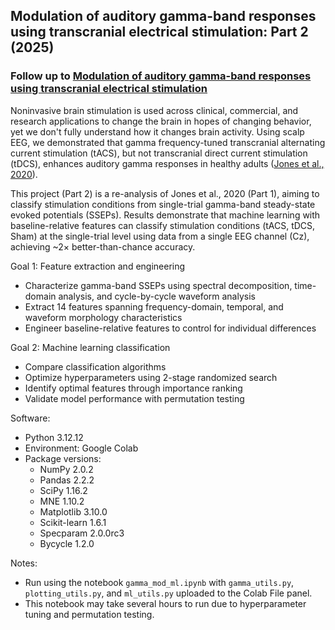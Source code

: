 ## Modulation of auditory gamma-band responses using transcranial electrical stimulation: Part 2 (2025)
### Follow up to [Modulation of auditory gamma-band responses using transcranial electrical stimulation](https://github.com/elizljohnson-projects/project-eeg-gamma-modulation.git)

Noninvasive brain stimulation is used across clinical, commercial, and research applications to change the brain in hopes of changing behavior, yet we don't fully understand how it changes brain activity. Using scalp EEG, we demonstrated that gamma frequency-tuned transcranial alternating current stimulation (tACS), but not transcranial direct current stimulation (tDCS), enhances auditory gamma responses in healthy adults ([Jones et al., 2020](https://doi.org/10.1152/jn.00003.2020)).

This project (Part 2) is a re-analysis of Jones et al., 2020 (Part 1), aiming to classify stimulation conditions from single-trial gamma-band steady-state evoked potentials (SSEPs). Results demonstrate that machine learning with baseline-relative features can classify stimulation conditions (tACS, tDCS, Sham) at the single-trial level using data from a single EEG channel (Cz), achieving ~2× better-than-chance accuracy.

Goal 1: Feature extraction and engineering
- Characterize gamma-band SSEPs using spectral decomposition, time-domain analysis, and cycle-by-cycle waveform analysis
- Extract 14 features spanning frequency-domain, temporal, and waveform morphology characteristics
- Engineer baseline-relative features to control for individual differences

Goal 2: Machine learning classification
- Compare classification algorithms
- Optimize hyperparameters using 2-stage randomized search
- Identify optimal features through importance ranking
- Validate model performance with permutation testing

Software:
- Python 3.12.12
- Environment: Google Colab
- Package versions:
  - NumPy 2.0.2
  - Pandas 2.2.2
  - SciPy 1.16.2
  - MNE 1.10.2
  - Matplotlib 3.10.0
  - Scikit-learn 1.6.1
  - Specparam 2.0.0rc3
  - Bycycle 1.2.0

Notes:
- Run using the notebook `gamma_mod_ml.ipynb` with `gamma_utils.py`, `plotting_utils.py`, and `ml_utils.py` uploaded to the Colab File panel.
- This notebook may take several hours to run due to hyperparameter tuning and permutation testing.
